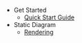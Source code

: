 -   Get Started
    -   [Quick Start Guide](/quick-start-guide "Quick Start Guide |ClearCalcs Custom Diagram Boilerplate")
-   Static Diagram
    -   [Rendering](/static-diagram-rendering "How static diagrams are rendered in the sheet")
